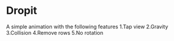 Dropit
======

A simple animation
with the following features
1.Tap view
2.Gravity
3.Collision
4.Remove rows
5.No rotation
